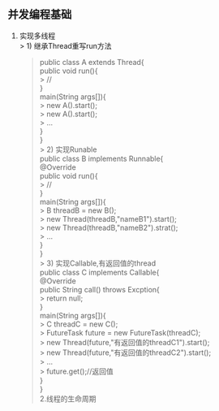 ## 并发编程基础
  1. 实现多线程<br/>
    > 1) 继承Thread重写run方法<br/>
      > public class A extends Thread{<br/>
        >   public void run(){<br/>
          >     //<br/>
        >   }<br/>
        >   main(String args[]){<br/>
          >     new A().start();<br/>
          >     new A().start();<br/>
          >   ...<br/>
        > }<br/>
      > }<br/>
    > 2) 实现Runable<br/>
      > public class B implements Runnable{<br/>
        > @Override<br/>
        > public void run(){<br/>
          > //<br/>
        > }<br/>
        > main(String args[]){<br/>
          > B threadB = new B();<br/>
          > new Thread(threadB,"nameB1").start();<br/>
          > new Thread(threadB,"nameB2").strat();<br/>
          > ...<br/>
        > }<br/>
      > }<br/>
    > 3) 实现Callable,有返回值的thread<br/>
      > public class C implements Callable<String>{<br/>
        > @Override<br/>
        > public String call() throws Excption{<br/>
          > return null;<br/>
        > }<br/>
        > main(String args[]){<br/>
          > C threadC = new C();<br/>
          > FutureTask<String> future = new FutureTask<String>(threadC);<br/>
          > new Thread(future,"有返回值的threadC1").start();<br/>
          > new Thread(future,"有返回值的threadC2").start();<br/>
          > ...<br/>
          > future.get();//返回值<br/>
        > }<br/>
      > } <br/>
  2.线程的生命周期<br/> 
    
    
    
    
